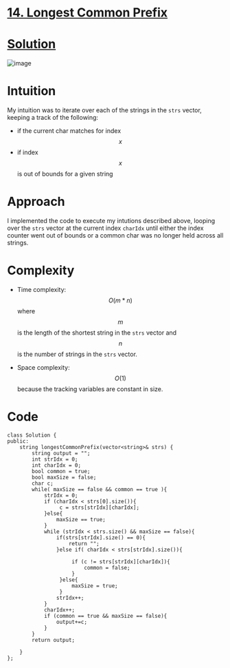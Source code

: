 # [14. Longest Common Prefix](https://leetcode.com/problems/longest-common-prefix/description/)

# [Solution](https://leetcode.com/problems/longest-common-prefix/solutions/2954733/14-longest-common-prefix-solution/)

![image](https://user-images.githubusercontent.com/76566137/209573945-359a0e9b-36bb-430b-9196-203432fdb193.png)


# Intuition
My intuition was to iterate over each of the strings in the `strs` vector, keeping a track of the following:
* if the current char matches for index $$x$$
* if index $$x$$ is out of bounds for a given string

# Approach
I implemented the code to execute my intutions described above, looping over the `strs` vector at the current index `charIdx` until either the index counter went out of bounds or a common char was no longer held across all strings.

# Complexity
- Time complexity:
$$O(m * n)$$ where $$m$$ is the length of the shortest string in the `strs` vector and $$n$$ is the number of strings in the `strs` vector.

- Space complexity:
$$O(1)$$ because the tracking variables are constant in size.

# Code
```
class Solution {
public:
    string longestCommonPrefix(vector<string>& strs) {
        string output = "";
        int strIdx = 0;
        int charIdx = 0;
        bool common = true;
        bool maxSize = false;
        char c;
        while( maxSize == false && common == true ){
            strIdx = 0;
            if (charIdx < strs[0].size()){
                 c = strs[strIdx][charIdx];           
            }else{
                maxSize == true;
            }
            while (strIdx < strs.size() && maxSize == false){
                if(strs[strIdx].size() == 0){
                    return "";
                }else if( charIdx < strs[strIdx].size()){

                     if (c != strs[strIdx][charIdx]){
                         common = false;
                     }
                 }else{
                     maxSize = true;
                 }
                strIdx++;
            }
            charIdx++;
            if (common == true && maxSize == false){
                output+=c;
            }
        }
        return output;
        
    }
};
```
